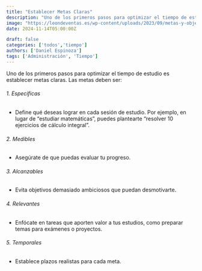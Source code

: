 ```yaml
---
title: "Establecer Metas Claras"
description: "Uno de los primeros pasos para optimizar el tiempo de estudio es establecer metas claras. Esto te ayudará a mantener la concentración y a evitar la fatiga."
image: "https://leondeventas.es/wp-content/uploads/2023/09/metas-y-objetivos.webp"
date: 2024-11-14T05:00:00Z

draft: false
categories: ['todos','tiempo']
authors: ['Daniel Espinoza']
tags: ['Administración', 'Tiempo'] 
---
```


Uno de los primeros pasos para optimizar el tiempo de estudio es establecer metas claras. Las metas deben ser:

###### 1. Específicas

- Define qué deseas lograr en cada sesión de estudio. Por ejemplo, en lugar de “estudiar matemáticas”, puedes plantearte “resolver 10 ejercicios de cálculo integral”.

###### 2. Medibles

- Asegúrate de que puedas evaluar tu progreso.

###### 3. Alcanzables

- Evita objetivos demasiado ambiciosos que puedan desmotivarte.

###### 4. Relevantes

- Enfócate en tareas que aporten valor a tus estudios, como preparar temas para exámenes o proyectos.

 ###### 5. Temporales

- Establece plazos realistas para cada meta.
